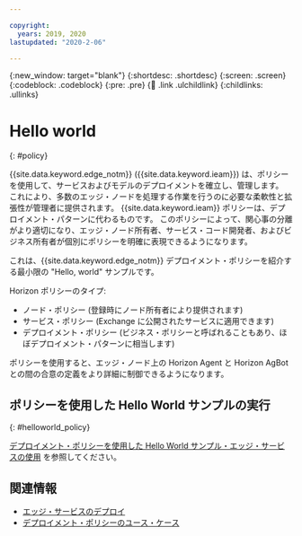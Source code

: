 ```yaml
---

copyright:
  years: 2019, 2020
lastupdated: "2020-2-06"

---
```


{:new_window: target="blank"}
{:shortdesc: .shortdesc}
{:screen: .screen}
{:codeblock: .codeblock}
{:pre: .pre}
{:child: .link .ulchildlink}
{:childlinks: .ullinks}

# Hello world
{: #policy}

{{site.data.keyword.edge_notm}} ({{site.data.keyword.ieam}}) は、ポリシーを使用して、サービスおよびモデルのデプロイメントを確立し、管理します。 これにより、多数のエッジ・ノードを処理する作業を行うのに必要な柔軟性と拡張性が管理者に提供されます。 {{site.data.keyword.ieam}} ポリシーは、デプロイメント・パターンに代わるものです。 このポリシーによって、関心事の分離がより適切になり、エッジ・ノード所有者、サービス・コード開発者、およびビジネス所有者が個別にポリシーを明確に表現できるようになります。

これは、{{site.data.keyword.edge_notm}} デプロイメント・ポリシーを紹介する最小限の "Hello, world" サンプルです。

Horizon ポリシーのタイプ:

* ノード・ポリシー (登録時にノード所有者により提供されます)
* サービス・ポリシー (Exchange に公開されたサービスに適用できます)
* デプロイメント・ポリシー (ビジネス・ポリシーと呼ばれることもあり、ほぼデプロイメント・パターンに相当します)

ポリシーを使用すると、エッジ・ノード上の Horizon Agent と Horizon AgBot との間の合意の定義をより詳細に制御できるようになります。

## ポリシーを使用した Hello World サンプルの実行
{: #helloworld_policy}

[デプロイメント・ポリシーを使用した Hello World サンプル・エッジ・サービスの使用](https://github.com/open-horizon/examples/blob/master/edge/services/helloworld/PolicyRegister.md#using-the-hello-world-example-edge-service-with-deployment-policy) を参照してください。

## 関連情報

* [エッジ・サービスのデプロイ](../using_edge_services/detailed_policy.md)
* [デプロイメント・ポリシーのユース・ケース](../using_edge_services/policy_user_cases.md)
